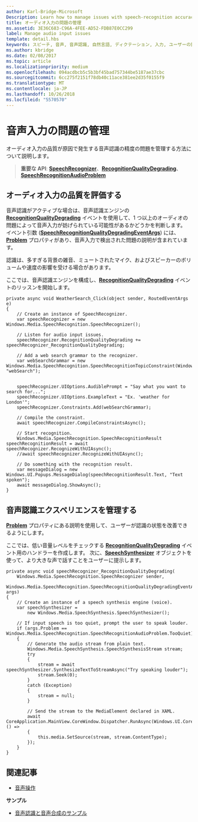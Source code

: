```yaml
---
author: Karl-Bridge-Microsoft
Description: Learn how to manage issues with speech-recognition accuracy caused by audio-input quality.
title: オーディオ入力の問題の管理
ms.assetid: 3E36C683-C96A-4FEE-AD52-FDB87E0CC299
label: Manage audio input issues
template: detail.hbs
keywords: スピーチ, 音声, 音声認識, 自然言語, ディクテーション, 入力, ユーザーの操作
ms.author: kbridge
ms.date: 02/08/2017
ms.topic: article
ms.localizationpriority: medium
ms.openlocfilehash: 094acdbcb5c5b3bf45bad757344be5187ae37cbc
ms.sourcegitcommit: 6cc275f2151f78db40c11ace381ee2d35f0155f9
ms.translationtype: MT
ms.contentlocale: ja-JP
ms.lasthandoff: 10/26/2018
ms.locfileid: "5570570"
---
```

# <a name="manage-issues-with-audio-input"></a>音声入力の問題の管理


オーディオ入力の品質が原因で発生する音声認識の精度の問題を管理する方法について説明します。

> **重要な API**: [**SpeechRecognizer**](https://msdn.microsoft.com/library/windows/apps/dn653226)、[**RecognitionQualityDegrading**](https://msdn.microsoft.com/library/windows/apps/dn653243)、[**SpeechRecognitionAudioProblem**](https://msdn.microsoft.com/library/windows/apps/dn631406)


## <a name="assess-audio-input-quality"></a>オーディオ入力の品質を評価する


音声認識がアクティブな場合は、音声認識エンジンの [**RecognitionQualityDegrading**](https://msdn.microsoft.com/library/windows/apps/dn653243) イベントを使用して、1 つ以上のオーディオの問題によって音声入力が妨げられている可能性があるかどうかを判断します。 イベント引数 ([**SpeechRecognitionQualityDegradingEventArgs**](https://msdn.microsoft.com/library/windows/apps/dn631430)) には、[**Problem**](https://msdn.microsoft.com/library/windows/apps/dn631431) プロパティがあり、音声入力で検出された問題の説明が含まれています。

認識は、多すぎる背景の雑音、ミュートされたマイク、およびスピーカーのボリュームや速度の影響を受ける場合があります。

ここでは、音声認識エンジンを構成し、[**RecognitionQualityDegrading**](https://msdn.microsoft.com/library/windows/apps/dn653243) イベントのリッスンを開始します。

```CSharp
private async void WeatherSearch_Click(object sender, RoutedEventArgs e)
{
    // Create an instance of SpeechRecognizer.
    var speechRecognizer = new Windows.Media.SpeechRecognition.SpeechRecognizer();

    // Listen for audio input issues.
    speechRecognizer.RecognitionQualityDegrading += speechRecognizer_RecognitionQualityDegrading;

    // Add a web search grammar to the recognizer.
    var webSearchGrammar = new Windows.Media.SpeechRecognition.SpeechRecognitionTopicConstraint(Windows.Media.SpeechRecognition.SpeechRecognitionScenario.WebSearch, "webSearch");


    speechRecognizer.UIOptions.AudiblePrompt = "Say what you want to search for...";
    speechRecognizer.UIOptions.ExampleText = "Ex. 'weather for London'";
    speechRecognizer.Constraints.Add(webSearchGrammar);

    // Compile the constraint.
    await speechRecognizer.CompileConstraintsAsync();

    // Start recognition.
    Windows.Media.SpeechRecognition.SpeechRecognitionResult speechRecognitionResult = await speechRecognizer.RecognizeWithUIAsync();
    //await speechRecognizer.RecognizeWithUIAsync();

    // Do something with the recognition result.
    var messageDialog = new Windows.UI.Popups.MessageDialog(speechRecognitionResult.Text, "Text spoken");
    await messageDialog.ShowAsync();
}
```

## <a name="manage-the-speech-recognition-experience"></a>音声認識エクスペリエンスを管理する


[**Problem**](https://msdn.microsoft.com/library/windows/apps/dn631431) プロパティにある説明を使用して、ユーザーが認識の状態を改善できるようにします。

ここでは、低い音量レベルをチェックする [**RecognitionQualityDegrading**](https://msdn.microsoft.com/library/windows/apps/dn653243) イベント用のハンドラーを作成します。 次に、[**SpeechSynthesizer**](https://msdn.microsoft.com/library/windows/apps/dn298152) オブジェクトを使って、より大きな声で話すことをユーザーに提示します。

```CSharp
private async void speechRecognizer_RecognitionQualityDegrading(
    Windows.Media.SpeechRecognition.SpeechRecognizer sender,
    Windows.Media.SpeechRecognition.SpeechRecognitionQualityDegradingEventArgs args)
{
    // Create an instance of a speech synthesis engine (voice).
    var speechSynthesizer =
        new Windows.Media.SpeechSynthesis.SpeechSynthesizer();

    // If input speech is too quiet, prompt the user to speak louder.
    if (args.Problem == Windows.Media.SpeechRecognition.SpeechRecognitionAudioProblem.TooQuiet)
    {
        // Generate the audio stream from plain text.
        Windows.Media.SpeechSynthesis.SpeechSynthesisStream stream;
        try
        {
            stream = await speechSynthesizer.SynthesizeTextToStreamAsync("Try speaking louder");
            stream.Seek(0);
        }
        catch (Exception)
        {
            stream = null;
        }

        // Send the stream to the MediaElement declared in XAML.
        await CoreApplication.MainView.CoreWindow.Dispatcher.RunAsync(Windows.UI.Core.CoreDispatcherPriority.High, () =>
        {
            this.media.SetSource(stream, stream.ContentType);
        });
    }
}
```

## <a name="related-articles"></a>関連記事


* [音声操作](speech-interactions.md)

**サンプル**
* [音声認識と音声合成のサンプル](http://go.microsoft.com/fwlink/p/?LinkID=619897)
 

 




